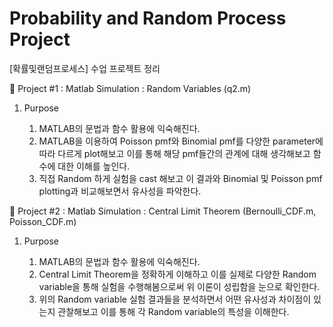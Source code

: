 # Probability and Random Process Project

[확률및랜덤프로세스] 수업 프로젝트 정리


💫 Project #1 : Matlab Simulation : Random Variables (q2.m)

1. Purpose

   1. MATLAB의 문법과 함수 활용에 익숙해진다.
   2. MATLAB을 이용하여 Poisson pmf와 Binomial pmf를 다양한 parameter에 따라 다르게 plot해보고 
      이를 통해 해당 pmf들간의 관계에 대해 생각해보고 함수에 대한 이해를 높인다.
   3. 직접 Random 하게 실험을 cast 해보고 이 결과와 Binomial 및 Poisson pmf plotting과 비교해보면서
      유사성을 파악한다.
     
     
     
     
💫 Project #2 : Matlab Simulation : Central Limit Theorem (Bernoulli_CDF.m, Poisson_CDF.m)

1. Purpose

   1. MATLAB의 문법과 함수 활용에 익숙해진다.
   2. Central Limit Theorem을 정확하게 이해하고 이를 실제로 다양한 Random variable을 통해
      실험을 수행해봄으로써 위 이론이 성립함을 눈으로 확인한다.
   3. 위의 Random variable 실험 결과들을 분석하면서 어떤 유사성과 차이점이 있는지 관찰해보고 
      이를 통해 각 Random variable의 특성을 이해한다.
